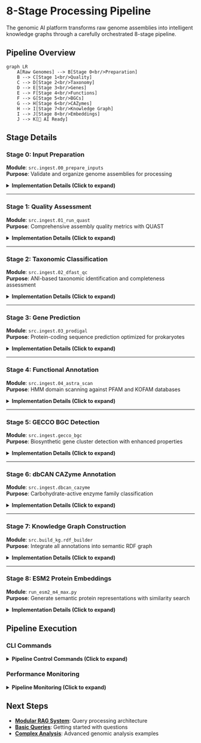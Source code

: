 # 8-Stage Processing Pipeline

The genomic AI platform transforms raw genome assemblies into intelligent knowledge graphs through a carefully orchestrated 8-stage pipeline.

## Pipeline Overview

```mermaid
graph LR
    A[Raw Genomes] --> B[Stage 0<br/>Preparation]
    B --> C[Stage 1<br/>Quality]
    C --> D[Stage 2<br/>Taxonomy]
    D --> E[Stage 3<br/>Genes]
    E --> F[Stage 4<br/>Functions]
    F --> G[Stage 5<br/>BGCs]
    G --> H[Stage 6<br/>CAZymes]
    H --> I[Stage 7<br/>Knowledge Graph]
    I --> J[Stage 8<br/>Embeddings]
    J --> K[🧠 AI Ready]
```

## Stage Details

### Stage 0: Input Preparation
**Module**: `src.ingest.00_prepare_inputs`  
**Purpose**: Validate and organize genome assemblies for processing

<details>
<summary><strong>Implementation Details (Click to expand)</strong></summary>

**Input**: Raw genome files (`.fna`, `.fasta`, `.fa`)
```
data/raw/
├── genome1.fna
├── genome2.fasta
└── genome3.fa
```

**Processing**:
```python
def prepare_inputs(input_dir: Path, output_dir: Path):
    """Validate and organize genome assemblies."""
    manifest = {
        "processing_timestamp": datetime.now().isoformat(),
        "genomes": [],
        "validation_results": {}
    }
    
    for genome_file in input_dir.glob("*.{fna,fasta,fa}"):
        # Validate FASTA format
        # Check sequence quality
        # Generate unique genome ID
        # Copy to organized structure
```

**Output**: 
```
data/stage00_prepared/
├── processing_manifest.json
└── genomes/
    ├── genome_001.fna
    ├── genome_002.fna
    └── genome_003.fna
```

**Validation Checks**:
- FASTA format compliance
- Sequence length distributions
- Nucleotide composition
- Contamination indicators

</details>

---

### Stage 1: Quality Assessment 
**Module**: `src.ingest.01_run_quast`  
**Purpose**: Comprehensive assembly quality metrics with QUAST

<details>
<summary><strong>Implementation Details (Click to expand)</strong></summary>

**Tool**: QUAST (Quality Assessment Tool for Genome Assemblies)

**Command Execution**:
```bash
quast.py \
    --output-dir data/stage01_quast/quast_results \
    --threads 8 \
    --min-contig 500 \
    data/stage00_prepared/genomes/*.fna
```

**Quality Metrics Generated**:
- **Assembly Size**: Total length, N50, N90
- **Contiguity**: Number of contigs, largest contig
- **Completeness**: Gene finding with GeneMark
- **Accuracy**: Misassemblies, indels, mismatches

**Output Files**:
```
data/stage01_quast/
├── quast_results/
│   ├── report.txt          # Summary statistics
│   ├── report.html         # Interactive report  
│   ├── contigs_reports/    # Per-genome details
│   └── basic_stats/        # Raw metrics
└── processing_manifest.json
```

**Example Metrics**:
```
Genome: Burkholderiales_bacterium_RIFCSPHIGHO2_01_FULL_64_960
  Assembly size: 4,123,456 bp
  N50: 145,678 bp
  Contigs: 89
  GC content: 67.2%
  Predicted genes: 3,892
```

</details>

---

### Stage 2: Taxonomic Classification
**Module**: `src.ingest.02_dfast_qc`  
**Purpose**: ANI-based taxonomic identification and completeness assessment

<details>
<summary><strong>Implementation Details (Click to expand)</strong></summary>

**Tool**: dfast_qc (DFAST Quality Check)

**Installation**:
```bash
conda install -c bioconda dfast_qc
```

**Processing**:
```python
def run_taxonomic_classification(input_dir: Path, output_dir: Path):
    """Classify genomes using ANI and assess completeness."""
    for genome_file in input_dir.glob("*.fna"):
        cmd = [
            "dfast_qc",
            "--genome", str(genome_file),
            "--out", str(output_dir / genome_file.stem),
            "--threads", "4"
        ]
        subprocess.run(cmd, check=True)
```

**Classification Methods**:
- **ANI Analysis**: Average Nucleotide Identity with reference genomes
- **Contamination Check**: Foreign DNA detection
- **Completeness**: Essential gene presence assessment

**Output Structure**:
```
data/stage02_dfast_qc/
├── genome_001/
│   ├── taxonomy.txt        # Taxonomic assignment
│   ├── ani_results.txt     # ANI calculations
│   ├── completeness.txt    # Genome completeness
│   └── contamination.txt   # Contamination assessment
└── processing_manifest.json
```

**Example Classification**:
```
Genome: PLM0_60_b1_sep16_Maxbin2_047
  Kingdom: Bacteria
  Phylum: Proteobacteria  
  Class: Alphaproteobacteria
  ANI Best Match: Candidatus Muproteobacteria (78.5%)
  Completeness: 89.2%
  Contamination: 2.1%
```

</details>

---

### Stage 3: Gene Prediction
**Module**: `src.ingest.03_prodigal`  
**Purpose**: Protein-coding sequence prediction optimized for prokaryotes

<details>
<summary><strong>Implementation Details (Click to expand)</strong></summary>

**Tool**: Prodigal (Prokaryotic Dynamic Programming Gene-finding Algorithm)

**Command Template**:
```bash
prodigal \
    -i ${genome}.fna \
    -a ${genome}.faa \           # Amino acid sequences
    -d ${genome}.genes.fna \     # Nucleotide sequences
    -o ${genome}.gff \           # Gene coordinates
    -p meta                      # Metagenomic mode
```

**Gene Prediction Features**:
- **ORF Detection**: Translation initiation site prediction
- **Start Codon Recognition**: ATG, GTG, TTG variants
- **RBS Motif Identification**: Ribosome binding sites
- **Partial Gene Handling**: Edge cases and fragmentary sequences

**Output Files**:
```
data/stage03_prodigal/
├── genomes/
│   ├── genome_001.faa      # Protein sequences
│   ├── genome_001.genes.fna # Gene nucleotide sequences  
│   ├── genome_001.gff      # Gene coordinates
│   └── ...
├── all_protein_symlinks/   # Symlinked proteins for downstream tools
│   ├── genome_001.faa -> ../genomes/genome_001.faa
│   └── ...
└── processing_manifest.json
```

**Protein Header Format**:
```
>protein_id # start # end # strand # ID=gene_id;partial=00;start_type=ATG;rbs_motif=AGGAG;rbs_spacer=5-10bp;gc_cont=0.573
```

**Statistics Collected**:
- **Gene Count**: Total predicted proteins per genome
- **Length Distribution**: Protein size statistics
- **GC Content**: Per-gene composition analysis
- **Start Codon Usage**: ATG/GTG/TTG frequencies

</details>

---

### Stage 4: Functional Annotation
**Module**: `src.ingest.04_astra_scan`  
**Purpose**: HMM domain scanning against PFAM and KOFAM databases

<details>
<summary><strong>Implementation Details (Click to expand)</strong></summary>

**Tool**: PyHMMer via Astra (High-performance HMM scanning)

**Database Integration**:
- **PFAM**: Protein family domains (1,145 families enriched)
- **KOFAM**: KEGG Ortholog HMM profiles (813 orthologs enriched)

**Processing Command**:
```python
def run_astra_scan(protein_dir: Path, output_dir: Path, databases: List[str]):
    """Scan proteins against HMM databases using Astra."""
    for database in databases:  # ['PFAM', 'KOFAM']
        astra_cmd = [
            "astra", "scan",
            "--query-dir", str(protein_dir),
            "--database", database,
            "--output", str(output_dir / f"astra_{database.lower()}_results.tsv"),
            "--threads", "8",
            "--e-value", "1e-5"
        ]
        subprocess.run(astra_cmd, check=True)
```

**HMM Scanning Parameters**:
- **E-value threshold**: 1e-5 for high confidence
- **Coverage**: Minimum 50% query coverage
- **Score**: Domain-specific gathering thresholds
- **Overlap handling**: Best-hit resolution for overlapping domains

**Output Format**:
```
data/stage04_astra/
├── astra_pfam_results.tsv
├── astra_kofam_results.tsv
└── processing_manifest.json
```

**Result Columns**:
```tsv
protein_id    domain_id    domain_name    e_value    score    start    end    coverage
protein_001   PF01594.21   Peripla_BP_2   2.1e-45   156.7    12       89     0.82
protein_001   K07224       hmuT           1.3e-28   89.3     15       92     0.79
```

**Functional Enrichment Integration**:
```python
# Enhanced with authoritative descriptions
pfam_descriptions = parse_pfam_stockholm_files()  # 1,145 families
kegg_descriptions = parse_kegg_ko_list()          # 813 orthologs

# Example enriched annotation:
# PF01594.21: "Heme transport protein (ABC-type)"
# K07224: "Heme transporter, periplasmic binding protein"
```

</details>

---

### Stage 5: GECCO BGC Detection  
**Module**: `src.ingest.gecco_bgc`  
**Purpose**: Biosynthetic gene cluster detection with enhanced properties

<details>
<summary><strong>Implementation Details (Click to expand)</strong></summary>

**Tool**: GECCO (Gene Cluster Prediction with Conditional Random Fields)

**Migration from AntiSMASH**:
- **Reason**: Docker compatibility issues (ARM64 vs AMD64)
- **Solution**: Python-native GECCO eliminates containerization problems
- **Benefits**: Faster execution, better integration, enhanced error handling

**Installation & Setup**:
```bash
mamba install -c bioconda gecco hmmer
```

**Command Execution**:
```python
def run_gecco_analysis(genome_file: Path, output_dir: Path):
    """Run GECCO BGC detection with enhanced property extraction."""
    cmd = [
        "gecco", "run",
        "--genome", str(genome_file),
        "--output-dir", str(output_dir),
        "--jobs", "4"
    ]
    subprocess.run(cmd, check=True)
```

**Enhanced BGC Properties** (17 quantitative metrics):
```python
bgc_properties = {
    # Core properties
    "start_position": 123456,
    "end_position": 145678,
    "cluster_type": "Type I polyketide",
    
    # GECCO confidence scores
    "average_probability": 0.972,
    "max_probability": 0.998,
    "min_probability": 0.845,
    
    # Product-specific probabilities  
    "terpene_probability": 0.023,
    "nrp_probability": 0.891,      # Non-ribosomal peptide
    "polyketide_probability": 0.967,
    "ripp_probability": 0.012,     # Ribosomally synthesized peptides
    "alkaloid_probability": 0.045,
    "saccharide_probability": 0.078,
    
    # Structural properties
    "gene_count": 12,
    "domain_count": 18,
    "core_gene_count": 3,
    "biosynthetic_gene_count": 8,
    "transport_gene_count": 2
}
```

**Output Structure**:
```
data/stage05_gecco/
├── genome_001/
│   ├── clusters.tsv        # BGC coordinates and properties
│   ├── genes.tsv          # Individual gene assignments
│   ├── domains.tsv        # Domain architecture
│   └── probabilities.tsv   # Confidence scores
└── processing_manifest.json
```

**Error Handling**:
```python
def parse_gecco_results(gecco_dir: Path) -> List[BGCAnnotation]:
    """Parse GECCO output with graceful error handling."""
    try:
        return parse_clusters_file(gecco_dir / "clusters.tsv")
    except (FileNotFoundError, ParseError) as e:
        logger.warning(f"GECCO parsing failed: {e}")
        # Create empty output to maintain workflow integrity
        create_empty_bgc_output(gecco_dir)
        return []
```

</details>

---

### Stage 6: dbCAN CAZyme Annotation
**Module**: `src.ingest.dbcan_cazyme`  
**Purpose**: Carbohydrate-active enzyme family classification

<details>
<summary><strong>Implementation Details (Click to expand)</strong></summary>

**Tool**: dbCAN (Database for Carbohydrate-Active enzyme ANnotation)

**Installation**:
```bash
pip install dbcan
# Database download (~12 minutes)
dbcan_build --cpus 8 --db-dir data/dbcan_db
```

**CAZyme Family Classes**:
- **GH**: Glycoside Hydrolases (carbohydrate breakdown)
- **GT**: Glycosyltransferases (carbohydrate synthesis)  
- **PL**: Polysaccharide Lyases (β-elimination cleavage)
- **CE**: Carbohydrate Esterases (ester bond removal)
- **AA**: Auxiliary Activities (redox enzymes)
- **CBM**: Carbohydrate-Binding Modules (substrate targeting)

**Processing Pipeline**:
```python
def run_dbcan_analysis(protein_dir: Path, output_dir: Path):
    """Run dbCAN analysis with comprehensive family classification."""
    cmd = [
        "run_dbcan",
        str(protein_dir),
        "protein",                    # Input type
        "--out_dir", str(output_dir),
        "--db_dir", "data/dbcan_db",
        "--hmm_cpu", "8",
        "--hotpep_cpu", "8", 
        "--diamond_cpu", "8"
    ]
    subprocess.run(cmd, check=True)
```

**Multi-Method Annotation**:
- **HMMER**: HMM profiles against CAZy database
- **DIAMOND**: Sequence similarity to characterized enzymes
- **Hotpep**: Conserved peptide patterns
- **Consensus**: Integration of all three methods

**Output Files**:
```
data/stage06_dbcan/
├── overview.txt           # Consensus annotations
├── hmmer.out             # HMM scan results
├── diamond.out           # BLAST-like results  
├── hotpep.out            # Peptide pattern matches
└── processing_manifest.json
```

**Example Annotations**:
```tsv
Protein_ID    HMMER       DIAMOND     Hotpep     #ofTools    Family
protein_001   GH13        GH13        GH13       3           GH13
protein_002   GT2|GT4     GT2         -          2           GT2
protein_003   CBM50       CBM50       CBM50      3           CBM50
```

**Functional Enrichment**:
```python
cazy_descriptions = {
    "GH13": "Alpha-amylase family (starch degradation)",
    "GT2": "Cellulose synthase (cell wall biosynthesis)", 
    "CBM50": "LysM domain (chitin binding)",
    "CE4": "Acetyl xylan esterase (hemicellulose modification)"
}
```

</details>

---

### Stage 7: Knowledge Graph Construction
**Module**: `src.build_kg.rdf_builder`  
**Purpose**: Integrate all annotations into semantic RDF graph

<details>
<summary><strong>Implementation Details (Click to expand)</strong></summary>

**Enhanced Integration**: Multi-database annotations with extended schema

**RDF Schema Design**:
```turtle
# Core biological entities
@prefix genome: <http://example.org/genome/> .
@prefix protein: <http://example.org/protein/> .
@prefix domain: <http://example.org/domain/> .

# Relationships
genome:001 genome:contains protein:001 .
protein:001 protein:hasFunction kegg:K07224 .
protein:001 protein:hasDomain pfam:PF01594 .
protein:001 protein:partOfBGC bgc:cluster_001 .
protein:001 protein:hasCAZyme cazyme:GH13_001 .
```

**Knowledge Graph Builder**:
```python
def build_knowledge_graph_with_extended_annotations(
    stage03_dir: Path,  # Gene predictions
    stage04_dir: Path,  # Functional annotations
    stage05a_dir: Path, # GECCO BGC results
    stage05b_dir: Path, # dbCAN CAZyme results
    output_dir: Path
):
    """Build comprehensive knowledge graph with all annotation types."""
    
    g = Graph()
    
    # Add core biological entities
    add_genomes_and_genes(g, stage03_dir)
    add_functional_annotations(g, stage04_dir)
    
    # Add specialized annotations
    add_bgc_annotations(g, stage05a_dir)
    add_cazyme_annotations(g, stage05b_dir)
    
    # Add functional enrichment
    add_pfam_descriptions(g)
    add_kegg_pathway_integration(g)
    
    # Export formats
    export_rdf_turtle(g, output_dir / "knowledge_graph.ttl")
    export_neo4j_csv(g, output_dir / "csv")
```

**BGC Integration**:
```python
def add_bgc_annotations(graph: Graph, bgc_dir: Path):
    """Add BGC nodes with 17 quantitative properties."""
    for bgc_file in bgc_dir.glob("**/clusters.tsv"):
        bgcs = parse_gecco_clusters(bgc_file)
        for bgc in bgcs:
            bgc_uri = URIRef(f"http://example.org/bgc/{bgc.cluster_id}")
            
            # Core properties
            graph.add((bgc_uri, RDF.type, bgc_ontology.BGC))
            graph.add((bgc_uri, bgc_ontology.clusterType, Literal(bgc.cluster_type)))
            
            # GECCO confidence scores
            graph.add((bgc_uri, bgc_ontology.averageProbability, Literal(bgc.avg_prob)))
            graph.add((bgc_uri, bgc_ontology.terpeneProbability, Literal(bgc.terpene_prob)))
            # ... all 17 properties
```

**CAZyme Integration**:
```python
def add_cazyme_annotations(graph: Graph, cazyme_dir: Path):
    """Add CAZyme family classifications."""
    for overview_file in cazyme_dir.glob("**/overview.txt"):
        cazymes = parse_dbcan_overview(overview_file)
        for cazyme in cazymes:
            # Create CAZyme annotation node
            cazyme_uri = URIRef(f"http://example.org/cazyme/{cazyme.annotation_id}")
            
            # Link to protein and family
            graph.add((protein_uri, protein_ontology.hasCAZyme, cazyme_uri))
            graph.add((cazyme_uri, cazyme_ontology.belongsToFamily, family_uri))
```

**Output Statistics**:
```
Knowledge Graph Generated:
  Total RDF Triples: 373,587
  Genomes: 4
  Genes: 14,892  
  Proteins: 10,102
  PFAM Domains: 8,934
  KEGG Orthologs: 2,609
  BGCs: 23 (with 17 properties each)
  CAZymes: 1,845
  Pathways: 287 (KEGG integration)
```

**Export Formats**:
```
data/stage07_kg/
├── knowledge_graph.ttl     # RDF Turtle format
├── csv/                    # Neo4j bulk import format
│   ├── genomes.csv
│   ├── proteins.csv
│   ├── domains.csv
│   ├── bgcs.csv
│   ├── cazymes.csv
│   └── relationships.csv
└── processing_manifest.json
```

</details>

---

### Stage 8: ESM2 Protein Embeddings
**Module**: `run_esm2_m4_max.py`  
**Purpose**: Generate semantic protein representations with similarity search

<details>
<summary><strong>Implementation Details (Click to expand)</strong></summary>

**Model**: ESM2 (Evolutionary Scale Modeling v2) from Meta AI

**Apple Silicon Optimization**:
```python
def setup_esm2_m4_max():
    """Configure ESM2 for optimal M4 Max performance."""
    device = torch.device("mps" if torch.backends.mps.is_available() else "cpu")
    
    # Load ESM2-150M model (optimal for M4 Max)
    model, alphabet = esm.pretrained.esm2_t12_35M_UR50D()
    model = model.to(device)
    model.eval()
    
    # MPS cache management
    torch.mps.empty_cache()
    
    return model, alphabet, device
```

**Batch Processing**:
```python
def generate_embeddings_batch(sequences: List[str], model, alphabet, device):
    """Process sequences in optimal batches for M4 Max."""
    batch_converter = alphabet.get_batch_converter()
    
    # Optimal batch size: 32 sequences for M4 Max
    for batch in chunked(sequences, 32):
        batch_labels, batch_strs, batch_tokens = batch_converter(batch)
        batch_tokens = batch_tokens.to(device)
        
        with torch.no_grad():
            results = model(batch_tokens, repr_layers=[12])
            
        # Extract per-sequence embeddings (320-dimensional)
        embeddings = results["representations"][12]
        
        # Mean pool over sequence length (excluding special tokens)
        sequence_embeddings = []
        for i, seq_len in enumerate(batch_lens):
            emb = embeddings[i, 1:seq_len+1].mean(dim=0)  # Skip CLS token
            sequence_embeddings.append(emb.cpu().numpy())
            
        yield sequence_embeddings
```

**Performance Metrics**:
```
ESM2 Processing (Apple M4 Max):
  Total Proteins: 10,102
  Processing Time: ~2 minutes  
  Rate: 85 proteins/second
  Memory Usage: ~8GB peak
  Embedding Dimension: 320
  Model Size: ESM2-35M (150MB)
```

**LanceDB Integration**:
```python
def create_lancedb_index(embeddings: np.ndarray, metadata: List[Dict]):
    """Create LanceDB vector index with rich metadata."""
    import lancedb
    
    # Connect to database
    db = lancedb.connect("data/stage08_esm2/lancedb")
    
    # Create table schema
    schema = pa.schema([
        pa.field("protein_id", pa.string()),
        pa.field("genome_id", pa.string()),
        pa.field("sequence_length", pa.int32()),
        pa.field("gc_content", pa.float32()),
        pa.field("annotation_count", pa.int32()),
        pa.field("embedding", pa.list_(pa.float32(), 320))
    ])
    
    # Insert embeddings with metadata
    table = db.create_table("protein_embeddings", data, schema=schema)
    
    # Create vector index for fast similarity search
    table.create_index(
        column="embedding",
        index_type="IVF_PQ",  # Inverted File with Product Quantization
        num_partitions=256,
        num_sub_vectors=16
    )
```

**Similarity Search**:
```python
def find_similar_proteins(query_embedding: np.ndarray, top_k: int = 10):
    """Find most similar proteins using cosine similarity."""
    results = table.search(query_embedding) \
                  .metric("cosine") \
                  .limit(top_k) \
                  .to_pandas()
    
    return results[["protein_id", "genome_id", "_distance"]]
```

**Output Structure**:
```
data/stage08_esm2/
├── lancedb/               # Vector database
│   ├── protein_embeddings.lance
│   └── vector_index/
├── embeddings.npy         # Raw numpy embeddings
├── metadata.json          # Protein metadata
└── processing_manifest.json
```

**Search Performance**:
```
LanceDB Similarity Search:
  Index Size: ~40MB (10K proteins)
  Query Latency: <1ms
  Throughput: 1000+ queries/second
  Memory Usage: ~200MB resident
```

</details>

## Pipeline Execution

### CLI Commands

<details>
<summary><strong>Pipeline Control Commands (Click to expand)</strong></summary>

**Full Pipeline**:
```bash
# Run all stages 0-8
python -m src.cli build

# Resume from specific stage
python -m src.cli build --from-stage 5

# Run to specific stage  
python -m src.cli build --to-stage 7

# Skip taxonomic classification
python -m src.cli build --skip-tax
```

**Individual Stages**:
```bash
# Stage 0: Input preparation
python -m src.ingest.00_prepare_inputs --input-dir data/raw --output-dir data/stage00_prepared

# Stage 5: GECCO BGC detection
python -m src.ingest.gecco_bgc --input-dir data/stage00_prepared --output-dir data/stage05_gecco

# Stage 6: dbCAN CAZyme annotation  
python -m src.ingest.dbcan_cazyme --input-dir data/stage03_prodigal/genomes/all_protein_symlinks --output-dir data/stage06_dbcan

# Stage 7: Knowledge graph construction
python -m src.build_kg.rdf_builder --stage03-dir data/stage03_prodigal --stage04-dir data/stage04_astra --stage05a-dir data/stage05_gecco --stage05b-dir data/stage06_dbcan --output-dir data/stage07_kg

# Stage 8: ESM2 embeddings (Apple Silicon optimized)
python run_esm2_m4_max.py
```

**Database Loading**:
```bash
# Load knowledge graph into Neo4j (bulk loader - recommended)
python -m src.build_kg.neo4j_bulk_loader --csv-dir data/stage07_kg/csv

# Alternative: Legacy loader (slower but more flexible)
python -m src.build_kg.neo4j_legacy_loader --rdf-file data/stage07_kg/knowledge_graph.ttl
```

</details>

### Performance Monitoring

<details>
<summary><strong>Pipeline Monitoring (Click to expand)</strong></summary>

**Processing Manifests**: Each stage generates `processing_manifest.json`
```json
{
  "stage": "03_prodigal",
  "timestamp": "2025-07-07T22:30:15",
  "input_files": ["genome_001.fna", "genome_002.fna"],
  "output_files": ["genome_001.faa", "genome_002.faa"],
  "statistics": {
    "total_genomes": 4,
    "total_proteins": 10102,
    "average_proteins_per_genome": 2525.5,
    "processing_time_seconds": 45.2
  },
  "errors": [],
  "warnings": ["Partial gene at contig end in genome_003"]
}
```

**Error Handling**: Graceful degradation with workflow continuation
```python
def handle_stage_error(stage: str, error: Exception):
    """Handle stage failures with graceful degradation."""
    logger.error(f"Stage {stage} failed: {error}")
    
    if stage in ["05_gecco", "06_dbcan"]:
        # Create empty outputs to maintain workflow integrity
        create_empty_outputs(stage)
        logger.warning(f"Stage {stage} created empty outputs - pipeline continues")
    else:
        # Critical stages halt pipeline
        raise PipelineError(f"Critical stage {stage} failed: {error}")
```

**Progress Tracking**: Rich console output with progress bars
```python
from rich.progress import Progress, SpinnerColumn, TimeElapsedColumn

with Progress(
    SpinnerColumn(),
    *Progress.get_default_columns(),
    TimeElapsedColumn(),
) as progress:
    task = progress.add_task("[green]Processing genomes...", total=len(genome_files))
    
    for genome_file in genome_files:
        process_genome(genome_file)
        progress.advance(task)
```

</details>

## Next Steps

- **[Modular RAG System](modular-rag.md)**: Query processing architecture
- **[Basic Queries](../tutorials/basic-queries.md)**: Getting started with questions
- **[Complex Analysis](../tutorials/complex-analysis.md)**: Advanced genomic analysis examples